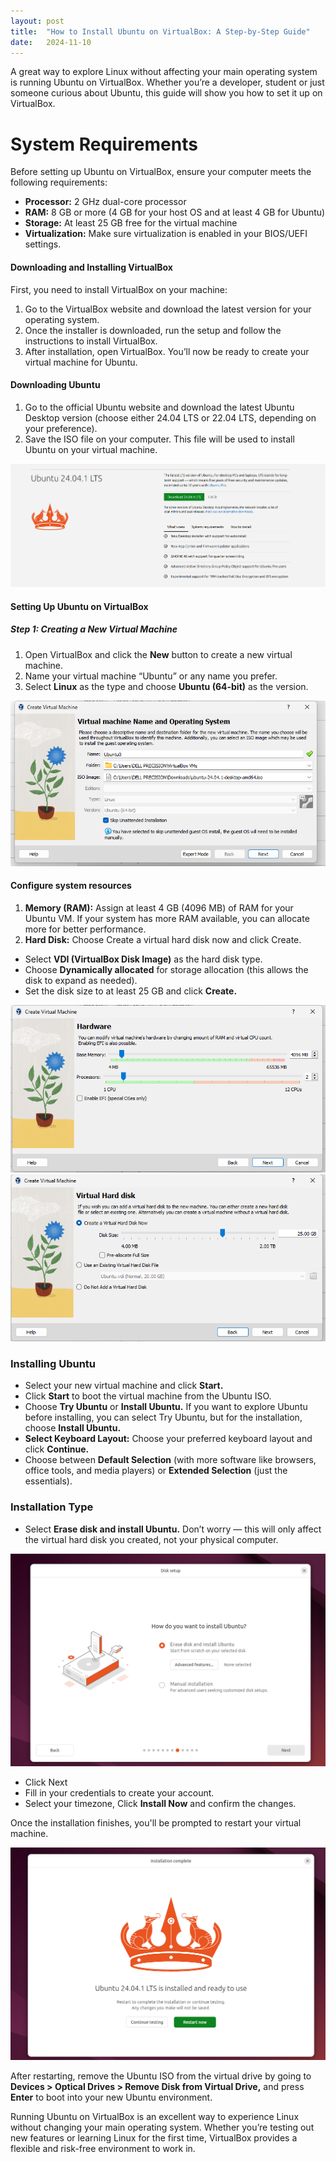 ```yaml
---
layout: post
title:  "How to Install Ubuntu on VirtualBox: A Step-by-Step Guide"
date:   2024-11-10
---
```


<p>A great way to explore Linux without affecting your main operating system is running Ubuntu on VirtualBox. Whether you’re a developer, student or just someone curious about Ubuntu, this guide will show you how to set it up on VirtualBox.</p>

# System Requirements
<p>Before setting up Ubuntu on VirtualBox, ensure your computer meets the following requirements:</p>

   * **Processor:** 2 GHz dual-core processor
   * **RAM:** 8 GB or more (4 GB for your host OS and at least 4 GB for Ubuntu)
   * **Storage:** At least 25 GB free for the virtual machine
   * **Virtualization:** Make sure virtualization is enabled in your BIOS/UEFI settings.

#### Downloading and Installing VirtualBox
First, you need to install VirtualBox on your machine:
   1. Go to the VirtualBox website and download the latest version for your operating system.
   2. Once the installer is downloaded, run the setup and follow the instructions to install VirtualBox.
   3. After installation, open VirtualBox. You’ll now be ready to create your virtual machine for Ubuntu.

#### Downloading Ubuntu
   1. Go to the official Ubuntu website and download the latest Ubuntu Desktop version (choose either 24.04 LTS or 22.04 LTS, depending on your preference).
   2. Save the ISO file on your computer. This file will be used to install Ubuntu on your virtual machine.

<img src="/assets/img/ubuntu.png" alt=""> 

#### Setting Up Ubuntu on VirtualBox

##### Step 1: Creating a New Virtual Machine
   1. Open VirtualBox and click the **New** button to create a new virtual machine.
   2. Name your virtual machine “Ubuntu” or any name you prefer.
   3. Select **Linux** as the type and choose **Ubuntu (64-bit)** as the version.

<img src="/assets/img/Ubuntu0.png" alt="">

#### Configure system resources
   1. **Memory (RAM):** Assign at least 4 GB (4096 MB) of RAM for your Ubuntu VM. If your system has more RAM available, you can    allocate more for better performance.
   2. **Hard Disk:** Choose Create a virtual hard disk now and click Create.

   * Select **VDI (VirtualBox Disk Image)** as the hard disk type.
   * Choose **Dynamically allocated** for storage allocation (this allows the disk to expand as needed).
   * Set the disk size to at least 25 GB and click **Create.**

<img src="/assets/img/Ubuntu1.png" alt="">

<img src="/assets/img/Ubuntu2.png" alt="">

### Installing Ubuntu
   * Select your new virtual machine and click **Start.**
   * Click **Start** to boot the virtual machine from the Ubuntu ISO.
   * Choose **Try Ubuntu** or **Install Ubuntu.** If you want to explore Ubuntu before installing, you can select Try Ubuntu, but for the installation, choose **Install Ubuntu.**
   * **Select Keyboard Layout:** Choose your preferred keyboard layout and click **Continue.**
   * Choose between **Default Selection** (with more software like browsers, office tools, and media players) or **Extended Selection** (just the essentials).

### Installation Type
* Select **Erase disk and install Ubuntu.** Don’t worry — this will only affect the virtual hard disk you created, not your physical computer.

<img src="/assets/img/Ubuntu3.png" alt="">

* Click Next
* Fill in your credentials to create your account.
* Select your timezone, Click **Install Now** and confirm the changes.

Once the installation finishes, you'll be prompted to restart your virtual machine.

<img src="/assets/img/Ubuntu4.png" alt="">

After restarting, remove the Ubuntu ISO from the virtual drive by going to **Devices > Optical Drives > Remove Disk from Virtual Drive,** and press **Enter** to boot into your new Ubuntu environment.

Running Ubuntu on VirtualBox is an excellent way to experience Linux without changing your main operating system. Whether you’re testing out new features or learning Linux for the first time, VirtualBox provides a flexible and risk-free environment to work in.